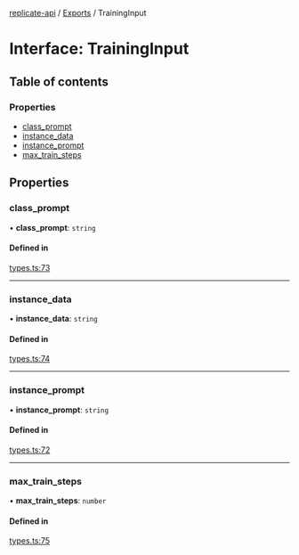 [replicate-api](../readme.md) / [Exports](../modules.md) / TrainingInput

# Interface: TrainingInput

## Table of contents

### Properties

- [class\_prompt](TrainingInput.md#class_prompt)
- [instance\_data](TrainingInput.md#instance_data)
- [instance\_prompt](TrainingInput.md#instance_prompt)
- [max\_train\_steps](TrainingInput.md#max_train_steps)

## Properties

### class\_prompt

• **class\_prompt**: `string`

#### Defined in

[types.ts:73](https://github.com/transitive-bullshit/replicate-api/blob/a32ace3/src/types.ts#L73)

___

### instance\_data

• **instance\_data**: `string`

#### Defined in

[types.ts:74](https://github.com/transitive-bullshit/replicate-api/blob/a32ace3/src/types.ts#L74)

___

### instance\_prompt

• **instance\_prompt**: `string`

#### Defined in

[types.ts:72](https://github.com/transitive-bullshit/replicate-api/blob/a32ace3/src/types.ts#L72)

___

### max\_train\_steps

• **max\_train\_steps**: `number`

#### Defined in

[types.ts:75](https://github.com/transitive-bullshit/replicate-api/blob/a32ace3/src/types.ts#L75)
